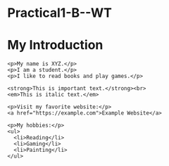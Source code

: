 # Practical1-B--WT



<!DOCTYPE html>
<html>
  <head>
    <title>About Me</title>
  </head>
  <body>
    <h1>My Introduction</h1>
    
    <p>My name is XYZ.</p>
    <p>I am a student.</p>
    <p>I like to read books and play games.</p>
    
    <strong>This is important text.</strong><br>
    <em>This is italic text.</em>
    
    <p>Visit my favorite website:</p>
    <a href="https://example.com">Example Website</a>
    
    <p>My hobbies:</p>
    <ul>
      <li>Reading</li>
      <li>Gaming</li>
      <li>Painting</li>
    </ul>
  </body>
</html>